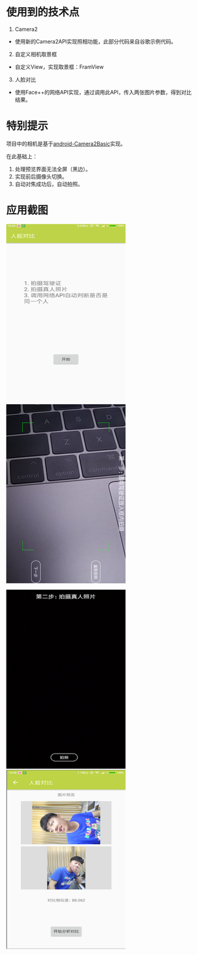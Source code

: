 # 使用到的技术点
1. Camera2
- 使用新的Camera2API实现照相功能，此部分代码来自谷歌示例代码。
2. 自定义相机取景框
- 自定义View，实现取景框：FramView
3. 人脸对比
- 使用Face++的网络API实现，通过调用此API，传入两张图片参数，得到对比结果。

# 特别提示
项目中的相机是基于[android-Camera2Basic](https://github.com/googlesamples/android-Camera2Basic)实现。

在此基础上：
1. 处理预览界面无法全屏（黑边）。
2. 实现前后摄像头切换。
3. 自动对焦成功后，自动拍照。

# 应用截图
<!-- ![img](pics/pic10.png) -->
<img src="pics/pic10.png" width="320" height="480" /><img src="pics/pic20.png" width="320" height="480"/>

<img src="pics/pic30.png" width="320" height="480"/><img src="pics/pic40.png" width="320" height="480"/>

